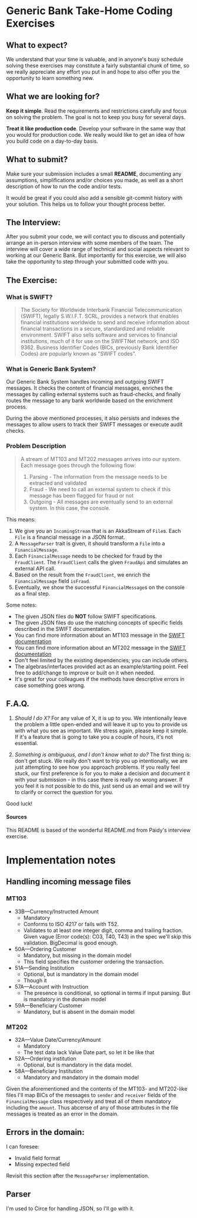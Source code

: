 # Generic Bank Take-Home Coding Exercises

## What to expect?
We understand that your time is valuable, and in anyone's busy schedule solving these exercises may constitute a fairly 
substantial chunk of time, so we really appreciate any effort you put in and hope to also offer you the opportunity
to learn something new.

## What we are looking for?
**Keep it simple**. Read the requirements and restrictions carefully and focus on solving the problem. The goal
is not to keep you busy for several days.

**Treat it like production code**. Develop your software in the same way that you would for production code. 
We really would like to get an idea of how you build code on a day-to-day basis.

## What to submit?
Make sure your submission includes a small **README**, documenting any assumptions, simplifications and/or choices 
you made, as well as a short description of how to run the code and/or tests. 

It would be great if you could also add a sensible git-commit history with your solution. This helps us to follow
your thought process better.

## The Interview:
After you submit your code, we will contact you to discuss and potentially arrange an in-person interview with 
some members of the team.
The interview will cover a wide range of technical and social aspects relevant to working at our Generic Bank. But importantly 
for this exercise, we will also take the opportunity to step through your submitted code with you.

## The Exercise:

### What is SWIFT?

> The Society for Worldwide Interbank Financial Telecommunication (SWIFT), legally S.W.I.F.T. SCRL, provides a network
> that enables financial institutions worldwide to send and receive information about financial transactions in a 
> secure, standardized and reliable environment. SWIFT also sells software and services to financial institutions, 
> much of it for use on the SWIFTNet network, and ISO 9362. Business Identifier Codes (BICs, previously Bank 
> Identifier Codes) are popularly known as "SWIFT codes".

### What is Generic Bank System?
Our Generic Bank System handles incoming and outgoing SWIFT messages. It checks the content of 
financial messages, enriches the messages by calling external systems such as fraud-checks, and finally routes
the message to any bank worldwide based on the enrichment process.

During the above mentioned processes, it also persists and indexes the messages to allow users to track their
SWIFT messages or execute audit checks.

### Problem Description

> A stream of MT103 and MT202 messages arrives into our system. Each message goes through the following flow:
> 1. Parsing  - The information from the message needs to be extracted and validated
> 2. Fraud    - We need to call an external system to check if this message has been flagged for fraud or not
> 3. Outgoing - All messages are eventually send to an external system. In this case, the console.

This means:
1. We give you an `IncomingStream` that is an AkkaStream of `File`s. Each `File` is a financial message in a JSON format.
2. A `MessageParser` trait is given, it should transform a `File` into a `FinancialMessage`.
3. Each `FinancialMessage` needs to be checked for fraud by the `FraudClient`. The `FraudClient` calls the given
`FraudApi` and simulates an external API call.
4. Based on the result from the `FraudClient`, we enrich the `FinancialMessage` field `isFraud`.
5. Eventually, we show the successful `FinancialMessage`s on the console as a final step.

Some notes:
- The given JSON files do **NOT** follow SWIFT specifications. 
- The given JSON files do use the matching concepts of specific fields described in the SWIFT documentation.
- You can find more information about an MT103 message in the [SWIFT documentation](
https://www2.swift.com/knowledgecentre/publications/us1m_20200724/1.0?topic=mt103-field-spec.htm)
- You can find more information about an MT202 message in the [SWIFT documentation](
https://www2.swift.com/knowledgecentre/publications/us2m_20200724/1.0?topic=mt202-field-spec.htm)
- Don't feel limited by the existing dependencies; you can include others.
- The algebras/interfaces provided act as an example/starting point. Feel free to add/change to improve or built on it when needed.
- It's great for your colleagues if the methods have descriptive errors in case something goes wrong.

## F.A.Q.
1) _Should I do X?_
For any value of X, it is up to you. We intentionally leave the problem a little open-ended and will leave it up to 
you to provide us with what you see as important. We stress again, please keep it simple. If it's a feature that is going to 
take you a couple of hours, it's not essential.

3) _Something is ambiguous, and I don't know what to do?_
The first thing is: don't get stuck. We really don't want to trip you up intentionally, we are just attempting to see 
how you approach problems. 
If you really feel stuck, our first preference is for you to make a decision and document it with your submission - in 
this case there is really no wrong answer. 
If you feel it is not possible to do this, just send us an email and we will try to clarify or correct the question for you.

Good luck!


#### Sources
This README is based of the wonderful README.md from Paidy's interview exercise.

# Implementation notes

## Handling incoming message files
### MT103
* 33B—Currency/Instructed Amount
  * Mandatory
  * Conforms to ISO 4217 or fails with T52.
  * Validates to at least one integer digit, comma and trailing fraction. Given vague (Error code(s): C03, T40, T43) in the spec we'll skip this validation. BigDecimal is good enough.
* 50A—Ordering Customer
  * Mandatory, but missing in the domain model
  * This field specifies the customer ordering the transaction. 
* 51A—Sending Institution
  * Optional, but is mandatory in the domain model
  * Though it 
* 57A—Account with Instruction
  * The presence is conditional, so optional in terms if input parsing. But is mandatory in the domain model
* 59A—Beneficiary Customer
  * Mandatory, but is absent in the domain model 
  
### MT202
* 32A—Value Date/Currency/Amount
  * Mandatory
  * The test data lack Value Date part, so let it be like that
* 52A—Ordering institution
  * Optional, but is mandatory in the data model.
* 58A—Beneficiary Institution
  * Mandatory and mandatory in the domain model
  
Given the aforementioned and the contents of the MT103- and MT202-like files I'll map BICs of the messages to
`sender` and `receiver` fields of the `FinancialMessage` class respectively and treat all of them mandatory including 
the `amount`. Thus abcense of any of those attributes in the file messages is treated as an error in the domain.

## Errors in the domain:
I can foresee:
* Invalid field format
* Missing expected field

Revisit this section after the `MessageParser` implementation.

## Parser
I'm used to Circe for handling JSON, so I'll go with it. 

